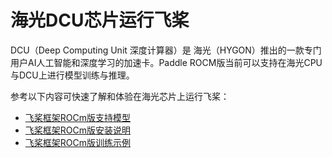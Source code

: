 
# 海光DCU芯片运行飞桨

DCU（Deep Computing Unit 深度计算器）是 海光（HYGON）推出的一款专门用户AI人工智能和深度学习的加速卡。Paddle ROCM版当前可以支持在海光CPU与DCU上进行模型训练与推理。

参考以下内容可快速了解和体验在海光芯片上运行飞桨：

- [飞桨框架ROCm版支持模型](https://www.paddlepaddle.org.cn/documentation/docs/zh/guides/09_hardware_support/rocm_docs/paddle_rocm_cn.html)
- [飞桨框架ROCm版安装说明](https://www.paddlepaddle.org.cn/documentation/docs/zh/guides/09_hardware_support/rocm_docs/paddle_install_cn.html)
- [飞桨框架ROCm版训练示例](https://www.paddlepaddle.org.cn/documentation/docs/zh/guides/09_hardware_support/rocm_docs/train_example_cn.html)

